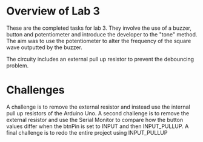 # Overview of Lab 3
These are the completed tasks for lab 3. They involve the use of a buzzer, button and potentiometer and introduce the developer to the "tone" method. The aim was to use the potentiometer to alter the frequency of the square wave outputted by the buzzer. 

The circuity includes an external pull up resistor to prevent the debouncing problem.
# Challenges
A challenge is to remove the external resistor and instead use the internal pull up resistors of the Arduino Uno.
A second challenge is to remove the external resistor and use the Serial Monitor to compare how the button values differ when the btnPin is set to INPUT and then INPUT_PULLUP.
A final challenge is to redo the entire project using INPUT_PULLUP
